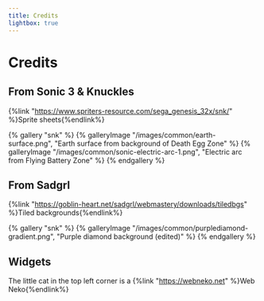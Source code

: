 ```yaml
---
title: Credits
lightbox: true
---
```


# Credits

## From Sonic 3 & Knuckles

{%link "https://www.spriters-resource.com/sega_genesis_32x/snk/" %}Sprite sheets{%endlink%}

{% gallery "snk" %}
{% galleryImage "/images/common/earth-surface.png", "Earth surface from background of Death Egg Zone" %}
{% galleryImage "/images/common/sonic-electric-arc-1.png", "Electric arc from Flying Battery Zone" %}
{% endgallery %}

## From Sadgrl

{%link "https://goblin-heart.net/sadgrl/webmastery/downloads/tiledbgs" %}Tiled backgrounds{%endlink%}

{% gallery "snk" %}
{% galleryImage "/images/common/purplediamond-gradient.png", "Purple diamond background (edited)" %}
{% endgallery %}

## Widgets

The little cat in the top left corner is a {%link "https://webneko.net" %}Web Neko{%endlink%}
